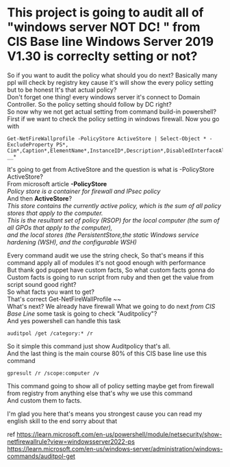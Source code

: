 # This project is going to audit all of "windows server NOT DC! " from CIS Base line Windows Server 2019 V1.30 is correclty setting or not?  
So if you want to audit the policy what should you do next? Basically many ppl will check by registry key cause it's will show the every policy setting but to be honest It's that actual policy?  
Don't forget one thing! every windows server it's connect to Domain Controller. So the policy setting should follow by DC right?  
So now why we not get actual setting from command build-in powershell?  
First if we want to check the policy setting in windows firewall. Now you go with  
```
Get-NetFireWallprofile -PolicyStore ActiveStore | Select-Object * -ExcludeProperty PS*, Cim*,Caption*,ElementName*,InstanceID*,Description*,DisabledInterfaceAliases*, __* 
```
It's going to get from ActiveStore and the question is what is -PolicyStore ActiveStore?  
From microsoft article **-PolicyStore**   
_Policy store is a container for firewall and IPsec policy_  
And then **ActiveStore**?  
_This store contains the currently active policy, which is the sum of all policy stores that apply to the computer.  
This is the resultant set of policy (RSOP) for the local computer (the sum of all GPOs that apply to the computer),   
and the local stores (the PersistentStore,the static Windows service hardening (WSH), and the configurable WSH)_  

Every command audit we use the string check, So that's means if this command apply all of modules it's not good enough with performance  
But thank god puppet have custom facts, So what custom facts gonna do  
Custom facts is going to run script from ruby and then get the value from script sound good right?  
So what facts you want to get?  
That's correct Get-NetFireWallProfile ~~  
What's next? We already have firewall What we going to do next _from CIS Base Line_ some task is going to check "Auditpolicy"?  
And yes powershell can handle this task  
```
auditpol /get /category:* /r
```
So it simple this command just show Auditpolicy that's all.  
And the last thing is the main course 80% of this CIS base line use this command  
```
gpresult /r /scope:computer /v
```
This command going to show all of policy setting maybe get from firewall from registry from anything else that's why we use this command  
And custom them to facts.  

    
I'm glad you here that's means you strongest cause you can read my english skill to the end sorry about that  


ref
https://learn.microsoft.com/en-us/powershell/module/netsecurity/show-netfirewallrule?view=windowsserver2022-ps
https://learn.microsoft.com/en-us/windows-server/administration/windows-commands/auditpol-get
